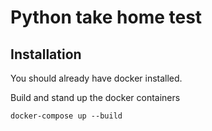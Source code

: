 # Python take home test

## Installation
You should already have docker installed.

Build and stand up the docker containers

`docker-compose up --build`